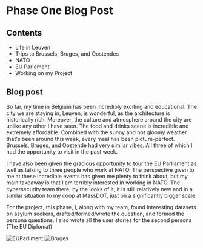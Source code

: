 # Phase One Blog Post
## Contents
- Life in Leuven
- Trips to Brussels, Bruges, and Oostendes
- NATO
- EU Parlement 
- Working on my Project

## Blog post
So far, my time in Belgium has been incredibly exciting and educational. The city we are staying in, Leuven, is wonderful, as the architecture is historically rich. Moreover, the culture and atmosphere around the city are unlike any other I have seen. The food and drinks scene is incredible and extremely affordable. Combined with the sunny and not gloomy weather that's been around this week, every meal has been picture-perfect. Brussels, Bruges, and Oostende had very similar vibes. All three of which I had the opportunity to visit in the past week. 

I have also been given the gracious opportunity to tour the EU Parliament as well as talking to three people who work at NATO. The perspective given to me at these incredible events has given me plenty to think about, but my main takeaway is that I am terribly interested in working in NATO. The cybersecurity team there, by the looks of it, it is still relatively new and in a similar situation to my coop at MassDOT, just on a significantly bigger scale.


For the project, this phase, I, along with my team, found interesting datasets on asylum seekers, drafted/formed/wrote the question, and formed the persona questions. I also wrote all the user stories for the second persona (The EU Diplomat)

![EUParliment](image.png)
![Bruges](image-1.png)
